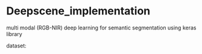 # Deepscene_implementation
multi modal (RGB-NIR) deep learning for semantic segmentation using keras library

dataset:
